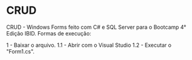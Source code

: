 # CRUD
CRUD - Windows Forms feito com C# e SQL Server para o Bootcamp 4° Edição IBID. Formas de execução:

1 - Baixar o arquivo.
 1.1 - Abrir com o Visual Studio 
   1.2 - Executar o "Form1.cs". 
   
